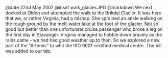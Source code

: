 @date		22nd May 2007
@inset		walk_glacier.JPG
@markdown
We next docked at Olden and attempted the walk to the Brikdal Glacier. It was here that we, or rather Virginia, had a mishap. She sprained an ankle walking on the rough ground by the melt-water lake at the foot of the glacier. Not so good but better than one unfortunate cruise passenger who broke a leg on the first day in Stavanger. Virginia managed to hobble down bravely as the rains came - we had had good weather up to then. So we explored a new part of the "Artemis" to whit the ISO 9001 certified medical centre. The bill was added to our tab.
